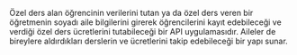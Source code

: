Özel ders alan öğrencinin verilerini tutan ya da özel ders veren bir öğretmenin soyadı aile bilgilerini girerek öğrencilerini kayıt edebileceği ve verdiği özel ders ücretlerini tutabileceği bir API uygulamasıdır. Aileler de bireylere aldırdıkları derslerin ve ücretlerini takip edebileceği bir yapı sunar.
